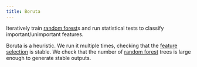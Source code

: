 ```yaml
---
title: Boruta
---
```


Iteratively train [random forest](/machine-learning-foundations/random-forest)s and run statistical tests to classify important/unimportant features.

Boruta is a heuristic. We run it multiple times, checking that the [feature selection](/machine-learning-foundations/feature-selection) is stable. We check that the number of [random forest](/machine-learning-foundations/random-forest) trees is large enough to generate stable outputs.